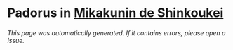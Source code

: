 # Padorus in [Mikakunin de Shinkoukei](https://myanimelist.net/manga/21097/Mikakunin_de_Shinkoukei)

###### This page was automatically generated. If it contains errors, please open a Issue.
